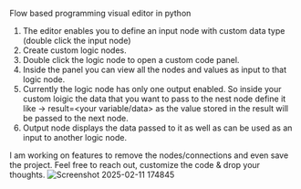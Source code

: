Flow based programming visual editor in python

1. The editor enables you to define an input node with custom data type (double click the input node)
2. Create custom logic nodes.
3. Double click the logic node to open a custom code panel.
4. Inside the panel you can view all the nodes and values as input to that logic node.
5. Currently the logic node has only one output enabled. So inside your custom loigic the data that you want to pass to the nest node define it like -> result=<your variable/data> as the value stored in the result will be passed to the next node.
6. Output node displays the data passed to it as well as can be used as an input to another logic node.

I am working on features to remove the nodes/connections and even save the project.
Feel free to reach out, customize the code & drop your thoughts.
![Screenshot 2025-02-11 174845](https://github.com/user-attachments/assets/342127bf-787d-497c-a012-53c76cdbfce9)
